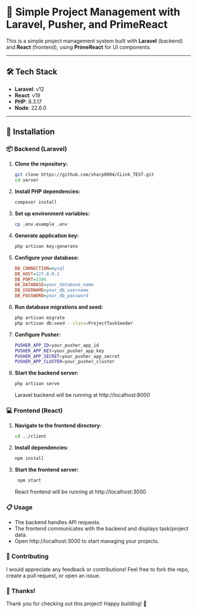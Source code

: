 
# 📁 Simple Project Management with Laravel, Pusher, and PrimeReact

This is a simple project management system built with **Laravel** (backend) and **React** (frontend), using **PrimeReact** for UI components.

---

## 🛠️ Tech Stack
- **Laravel**: v12  
- **React**: v19  
- **PHP**: 8.3.17  
- **Node**: 22.6.0

---


## 🚀 Installation

### 📦 Backend (Laravel)

1. **Clone the repository:**
   ```bash
   git clone https://github.com/sharp0904/CLink_TEST.git
   cd server
    ```
2. **Install PHP dependencies:**
    ```bash
    composer install
    ```
3. **Set up environment variables:**
    ```bash
    cp .env.example .env
    ```
4. **Generate application key:**
    ```bash
    php artisan key:generate
    ```
5. **Configure your database:**
    ```ini
    DB_CONNECTION=mysql
    DB_HOST=127.0.0.1
    DB_PORT=3306
    DB_DATABASE=your_database_name
    DB_USERNAME=your_db_username
    DB_PASSWORD=your_db_password
    ```
6. **Run database migrations and seed:**
    ```bash
    php artisan migrate
    php artisan db:seed --class=ProjectTaskSeeder
    ```
7. **Configure Pusher:**
    ```bash
    PUSHER_APP_ID=your_pusher_app_id
    PUSHER_APP_KEY=your_pusher_app_key
    PUSHER_APP_SECRET=your_pusher_app_secret
    PUSHER_APP_CLUSTER=your_pusher_cluster
    ```
8. **Start the backend server:**
    ```bash
    php artisan serve
    ```
    Laravel backend will be running at http://localhost:8000

### 💻 Frontend (React)

1. **Navigate to the frontend directory:**
    ```bash
    cd ../client
    ```
2. **Install dependencies:**
    ```bash
    npm install
    ```
3. **Start the frontend server:**
   ```bash
    npm start
    ```
    React frontend will be running at http://localhost:3000

### 📋 Usage
- The backend handles API requests.
- The frontend communicates with the backend and displays task/project data.
- Open http://localhost:3000 to start managing your projects.

### 🤝 Contributing
I would appreciate any feedback or contributions!
Feel free to fork the repo, create a pull request, or open an issue.

### 🙏 Thanks!
Thank you for checking out this project!
Happy building! 🚀